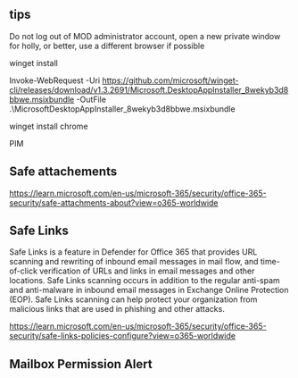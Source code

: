 tips
-----

Do not log out of MOD administrator account, open a new private window for holly, or better, use a different browser if possible



winget install

Invoke-WebRequest -Uri https://github.com/microsoft/winget-cli/releases/download/v1.3.2691/Microsoft.DesktopAppInstaller_8wekyb3d8bbwe.msixbundle -OutFile .\MicrosoftDesktopAppInstaller_8wekyb3d8bbwe.msixbundle

winget install chrome


PIM


Safe attachements
-----------------

https://learn.microsoft.com/en-us/microsoft-365/security/office-365-security/safe-attachments-about?view=o365-worldwide

Safe Links 
----------------

Safe Links is a feature in Defender for Office 365 that provides URL scanning and rewriting of inbound email messages in mail flow, and time-of-click verification of URLs and links in email messages and other locations. Safe Links scanning occurs in addition to the regular anti-spam and anti-malware in inbound email messages in Exchange Online Protection (EOP). Safe Links scanning can help protect your organization from malicious links that are used in phishing and other attacks.

https://learn.microsoft.com/en-us/microsoft-365/security/office-365-security/safe-links-policies-configure?view=o365-worldwide


Mailbox Permission Alert
------------------------


